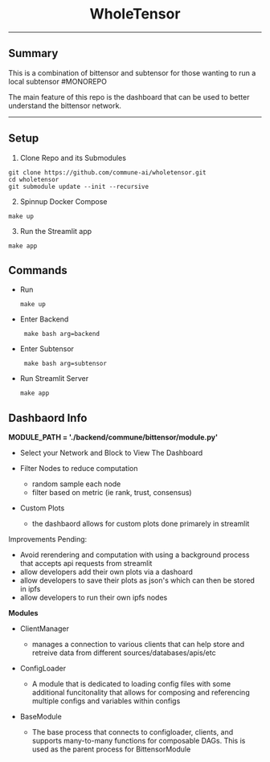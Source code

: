 <div align="center">

# **WholeTensor** <!-- omit in toc -->

</div>

***
## Summary 

This is a combination of bittensor and subtensor for those wanting to run a local subtensor #MONOREPO


The main feature of this repo is the dashboard that can be used to better understand the bittensor network.

***

## Setup

1. Clone Repo and its Submodules

```
git clone https://github.com/commune-ai/wholetensor.git
cd wholetensor
git submodule update --init --recursive
```

2. Spinnup Docker Compose
```
make up
```

3. Run the Streamlit app
```
make app
```


## Commands

- Run 
    
     ```make up```
-  Enter Backend 
    
     ``` make bash arg=backend```
-  Enter Subtensor 
    
     ``` make bash arg=subtensor```


- Run Streamlit Server
    
     ``` make app ```



## Dashbaord Info
**MODULE_PATH = './backend/commune/bittensor/module.py'**



- Select your Network and Block to View The     Dashboard


- Filter Nodes to reduce computation
    - random sample each node
    - filter based on metric (ie rank, trust, consensus)

- Custom Plots
    - the dashbaord allows for custom plots done primarely in streamlit


Improvements Pending:
- Avoid rerendering and computation with using a background process that accepts api requests from streamlit
- allow developers add their own plots via a dashoard
- allow developers to save their plots as json's which can then be stored in ipfs
- allow developers to run their own ipfs nodes




**Modules**
- ClientManager
    - manages a connection to various clients that can help store and retreive data from different sources/databases/apis/etc

- ConfigLoader
    - A module that is dedicated to loading config files with some additional funcitonality that allows for composing and referencing multiple configs and variables within configs

- BaseModule
    - The base process that connects to configloader, clients, and supports many-to-many functions for composable DAGs. This is used as the parent process for BittensorModule








